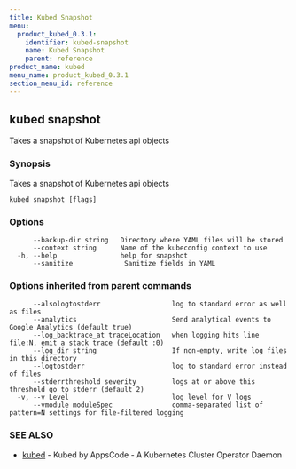 ```yaml
---
title: Kubed Snapshot
menu:
  product_kubed_0.3.1:
    identifier: kubed-snapshot
    name: Kubed Snapshot
    parent: reference
product_name: kubed
menu_name: product_kubed_0.3.1
section_menu_id: reference
---
```

## kubed snapshot

Takes a snapshot of Kubernetes api objects

### Synopsis


Takes a snapshot of Kubernetes api objects

```
kubed snapshot [flags]
```

### Options

```
      --backup-dir string   Directory where YAML files will be stored
      --context string      Name of the kubeconfig context to use
  -h, --help                help for snapshot
      --sanitize             Sanitize fields in YAML
```

### Options inherited from parent commands

```
      --alsologtostderr                  log to standard error as well as files
      --analytics                        Send analytical events to Google Analytics (default true)
      --log_backtrace_at traceLocation   when logging hits line file:N, emit a stack trace (default :0)
      --log_dir string                   If non-empty, write log files in this directory
      --logtostderr                      log to standard error instead of files
      --stderrthreshold severity         logs at or above this threshold go to stderr (default 2)
  -v, --v Level                          log level for V logs
      --vmodule moduleSpec               comma-separated list of pattern=N settings for file-filtered logging
```

### SEE ALSO
* [kubed](/docs/reference/kubed.md)	 - Kubed by AppsCode - A Kubernetes Cluster Operator Daemon


